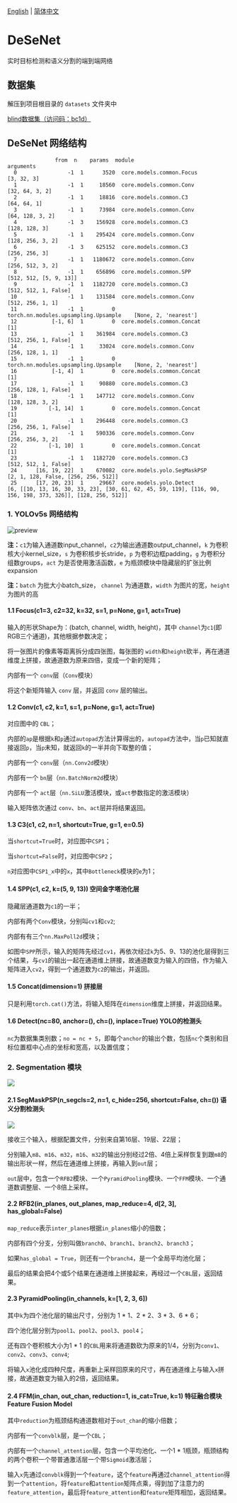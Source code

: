 [English](https://github.com/splwany/DeSeNet/blob/main/README_en.md)
|
[简体中文](https://github.com/splwany/DeSeNet/blob/main/README.md)

# DeSeNet
实时目标检测和语义分割的端到端网络

## 数据集

解压到项目根目录的 `datasets` 文件夹中

[blind数据集（访问码：bc1d）](https://cloud.189.cn/web/share?code=zi2iAzbUvequ)

## DeSeNet 网络结构

```
               from  n    params  module                                  arguments
  0                -1  1      3520  core.models.common.Focus                [3, 32, 3]
  1                -1  1     18560  core.models.common.Conv                 [32, 64, 3, 2]
  2                -1  1     18816  core.models.common.C3                   [64, 64, 1]
  3                -1  1     73984  core.models.common.Conv                 [64, 128, 3, 2]
  4                -1  3    156928  core.models.common.C3                   [128, 128, 3]
  5                -1  1    295424  core.models.common.Conv                 [128, 256, 3, 2]
  6                -1  3    625152  core.models.common.C3                   [256, 256, 3]
  7                -1  1   1180672  core.models.common.Conv                 [256, 512, 3, 2]
  8                -1  1    656896  core.models.common.SPP                  [512, 512, [5, 9, 13]]        
  9                -1  1   1182720  core.models.common.C3                   [512, 512, 1, False]
 10                -1  1    131584  core.models.common.Conv                 [512, 256, 1, 1]
 11                -1  1         0  torch.nn.modules.upsampling.Upsample    [None, 2, 'nearest']
 12           [-1, 6]  1         0  core.models.common.Concat               [1]
 13                -1  1    361984  core.models.common.C3                   [512, 256, 1, False]
 14                -1  1     33024  core.models.common.Conv                 [256, 128, 1, 1]
 15                -1  1         0  torch.nn.modules.upsampling.Upsample    [None, 2, 'nearest']
 16           [-1, 4]  1         0  core.models.common.Concat               [1]
 17                -1  1     90880  core.models.common.C3                   [256, 128, 1, False]
 18                -1  1    147712  core.models.common.Conv                 [128, 128, 3, 2]
 19          [-1, 14]  1         0  core.models.common.Concat               [1]
 20                -1  1    296448  core.models.common.C3                   [256, 256, 1, False]
 21                -1  1    590336  core.models.common.Conv                 [256, 256, 3, 2]
 22          [-1, 10]  1         0  core.models.common.Concat               [1]
 23                -1  1   1182720  core.models.common.C3                   [512, 512, 1, False]
 24      [16, 19, 22]  1    670082  core.models.yolo.SegMaskPSP             [2, 1, 128, False, [256, 256, 512]]
 25      [17, 20, 23]  1     29667  core.models.yolo.Detect                 [6, [[10, 13, 16, 30, 33, 23], [30, 61, 62, 45, 59, 119], [116, 90, 156, 198, 373, 326]], [128, 256, 512]]
```

### 1. YOLOv5s 网络结构

![preview](https://pic1.zhimg.com/v2-15e53f82f68e62ce1ea9a565121e21f8_r.jpg)

**注：**`c1`为输入通道数input_channel，`c2`为输出通道数output_channel，`k` 为卷积核大小kernel_size，`s` 为卷积核步长stride，`p` 为卷积边框padding，`g` 为卷积分组数groups，`act` 为是否使用激活函数，`e` 为瓶颈模块中隐藏层的扩张比例expansion

**注：**`batch` 为批大小batch_size， `channel` 为通道数，`width` 为图片的宽，`height`为图片的高

#### 1.1 Focus(c1=3, c2=32, k=32, s=1, p=None, g=1, act=True)

输入的形状Shape为：(batch, channel, width, height)，其中 `channel`为`c1`(即RGB三个通道)，其他根据参数决定；

将一张图片的像素等距离拆分成四张图，每张图的 `width`和`height`砍半，再在通道维度上拼接，故通道数为原来四倍，变成一个新的矩阵；

内部有一个 `conv`层（`Conv`模块）

将这个新矩阵输入 `conv` 层，并返回 `conv` 层的输出。

#### 1.2 Conv(c1, c2, k=1, s=1, p=None, g=1, act=True)

对应图中的 `CBL`；

内部的`ap`是根据`k`和`p`通过`autopad`方法计算得出的，`autopad`方法中，当`p`已知就直接返回`p`，当`p`未知，就返回`k`的一半并向下取整的值；

内部有一个 `conv`层（`nn.Conv2d`模块）

内部有一个 `bn`层（`nn.BatchNorm2d`模块）

内部有一个 `act`层（`nn.SiLU`激活模块，或`act`参数指定的激活模块）

输入矩阵依次通过 `conv`、`bn`、`act`层并将结果返回。

#### 1.3 C3(c1, c2, n=1, shortcut=True, g=1, e=0.5)

当`shortcut=True`时，对应图中`CSP1`；

当`shortcut=False`时，对应图中`CSP2`；

`n`对应图中`CSP1_x`中的`x`，其中`Bottleneck`模块的`e`为1；

#### 1.4 SPP(c1, c2, k=(5, 9, 13)) 空间金字塔池化层

隐藏层通道数为`c1`的一半；

内部有两个`Conv`模块，分别叫`cv1`和`cv2`;

内部有有三个`nn.MaxPoll2d`模块；

如图中`SPP`所示，输入的矩阵先经过`cv1`，再依次经过`k`为5、9、13的池化层得到三个结果，与`cv1`的输出一起在通道维上拼接，故通道数变为输入的四倍，作为输入矩阵进入`cv2`，得到一个通道数为`c2`的输出，并返回。

#### 1.5 Concat(dimension=1) 拼接层

只是利用`torch.cat()`方法，将输入矩阵在`dimension`维度上拼接，并返回结果。

#### 1.6 Detect(nc=80, anchor=(), ch=(), inplace=True) YOLO的检测头

`nc`为数据集类别数；`no = nc + 5`，即每个`anchor`的输出个数，包括`nc`个类别和目标位置框中心点的坐标和宽高，以及置信度；

### 2. Segmentation 模块

![](https://github.com/splwany/DeSeNet/blob/main/docs/images/DeSeNet网络结构.png)

#### 2.1 SegMaskPSP(n_segcls=2, n=1, c_hide=256, shortcut=False, ch=()) 语义分割检测头

![](https://github.com/splwany/DeSeNet/blob/main/docs/images/SegMaskPSP结构.png)

接收三个输入，根据配置文件，分别来自第16层、19层、22层；

分别输入`m8`、`m16`、`m32`，`m16`、`m32`的输出分别经过2倍、4倍上采样恢复到跟`m8`的输出形状一样，然后在通道维上拼接，再输入到`out`层；

`out`层中，包含一个`RFB2`模块、一个`PyramidPooling`模块、一个`FFM`模块、一个通道数调整层、一个8倍上采样。

#### 2.2 RFB2(in_planes, out_planes, map_reduce=4, d[2, 3], has_global=False)

`map_reduce`表示`inter_planes`根据`in_planes`缩小的倍数；

内部有四个分支，分别叫做`branch0`、`branch1`、`branch2`、`branch3`；

如果`has_global = True`，则还有一个`branch4`，是一个全局平均池化层；

最后的结果会把4个或5个结果在通道维上拼接起来，再经过一个`CBL`层，返回结果。

#### 2.3 PyramidPooling(in_channels, k=[1, 2, 3, 6])

其中`k`为四个池化层的输出尺寸，分别为 1 * 1、2 * 2、3 * 3、6 * 6；

四个池化层分别为`pool1`、`pool2`、`pool3`、`pool4`；

还有四个卷积核大小为1 * 1 的`CBL`用来将通道数砍为原来的1/4，分别为`conv1`、`conv2`、`conv3`、`conv4`;

将输入`x`池化成四种尺度，再重新上采样回原来的尺寸，再在通道维上与输入`x`拼接，故通道数变为输入的2倍，返回结果。

#### 2.4 FFM(in_chan, out_chan, reduction=1, is_cat=True, k=1) 特征融合模块 Feature Fusion Model

其中`reduction`为瓶颈结构通道数相对于`out_chan`的缩小倍数；

内部有一个`convblk`层，是一个`CBL`；

内部有一个`channel_attention`层，包含一个平均池化、一个1 * 1瓶颈，瓶颈结构的两个卷积一个带普通激活层一个带`Sigmoid`激活层；

输入`x`先通过`convblk`得到一个`feature`，这个`feature`再通过`channel_attention`得到一个`attention`，将`feature`和`attention`矩阵点乘，得到加了注意力的`feature_attention`，最后将`feature_attention`和`feature`矩阵相加，返回结果。
